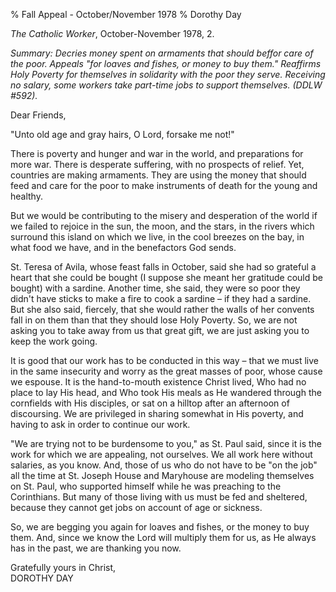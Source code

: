 % Fall Appeal - October/November 1978
% Dorothy Day

*The Catholic Worker*, October-November 1978, 2.

*Summary: Decries money spent on armaments that should beffor care of
the poor. Appeals "for loaves and fishes, or money to buy them."
Reaffirms Holy Poverty for themselves in solidarity with the poor they
serve. Receiving no salary, some workers take part-time jobs to support
themselves. (DDLW \#592).*

Dear Friends,

"Unto old age and gray hairs, O Lord, forsake me not!"

There is poverty and hunger and war in the world, and preparations for
more war. There is desperate suffering, with no prospects of relief.
Yet, countries are making armaments. They are using the money that
should feed and care for the poor to make instruments of death for the
young and healthy.

But we would be contributing to the misery and desperation of the world
if we failed to rejoice in the sun, the moon, and the stars, in the
rivers which surround this island on which we live, in the cool breezes
on the bay, in what food we have, and in the benefactors God sends.

St. Teresa of Avila, whose feast falls in October, said she had so
grateful a heart that she could be bought (I suppose she meant her
gratitude could be bought) with a sardine. Another time, she said, they
were so poor they didn't have sticks to make a fire to cook a sardine –
if they had a sardine. But she also said, fiercely, that she would
rather the walls of her convents fall in on them than that they should
lose Holy Poverty. So, we are not asking you to take away from us that
great gift, we are just asking you to keep the work going.

It is good that our work has to be conducted in this way – that we must
live in the same insecurity and worry as the great masses of poor, whose
cause we espouse. It is the hand-to-mouth existence Christ lived, Who
had no place to lay His head, and Who took His meals as He wandered
through the cornfields with His disciples, or sat on a hilltop after an
afternoon of discoursing. We are privileged in sharing somewhat in His
poverty, and having to ask in order to continue our work.

"We are trying not to be burdensome to you," as St. Paul said, since it
is the work for which we are appealing, not ourselves. We all work here
without salaries, as you know. And, those of us who do not have to be
"on the job" all the time at St. Joseph House and Maryhouse are modeling
themselves on St. Paul, who supported himself while he was preaching to
the Corinthians. But many of those living with us must be fed and
sheltered, because they cannot get jobs on account of age or sickness.

So, we are begging you again for loaves and fishes, or the money to buy
them. And, since we know the Lord will multiply them for us, as He
always has in the past, we are thanking you now.

Gratefully yours in Christ,  
DOROTHY DAY
